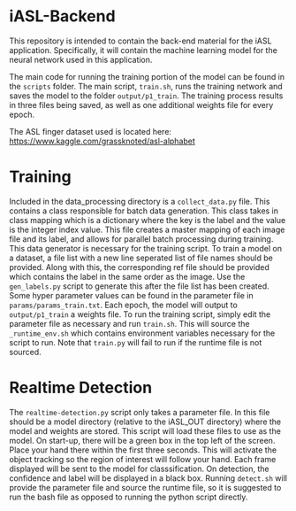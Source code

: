 # iASL-Backend

This repository is intended to contain the back-end material for the iASL application. Specifically, it will contain the machine learning model for the neural network used in this application.

The main code for running the training portion of the model can be found in the `scripts` folder. The main script, `train.sh`, runs the training network and saves the model to the folder `output/p1_train`. The training process results in three files being saved, as well as one additional weights file for every epoch.

The ASL finger dataset used is located here:<br>
https://www.kaggle.com/grassknoted/asl-alphabet

# Training

Included in the data_processing directory is a `collect_data.py` file. This contains a class responsible for batch data generation. This class takes in class mapping which is a dictionary where the key is the label and the value is the integer index value. This file creates a master mapping of each image file and its label, and allows for parallel batch processing during training. This data generator is necessary for the training script. To train a model on a dataset, a file list with a new line seperated list of file names should be provided. Along with this, the corresponding ref file should be provided which contains the label in the same order as the image. Use the `gen_labels.py` script to generate this after the file list has been created. Some hyper parameter values can be found in the parameter file in `params/params_train.txt`. Each epoch, the model will output to `output/p1_train` a weights file. To run the training script, simply edit the parameter file as necessary and run `train.sh`. This will source the `_runtime_env.sh` which contains environment variables necessary for the script to run. Note that `train.py` will fail to run if the runtime file is not sourced.

# Realtime Detection

The `realtime-detection.py` script only takes a parameter file. In this file should be a model directory (relative to the iASL_OUT directory) where the model and weights are stored. This script will load these files to use as the model. On start-up, there will be a green box in the top left of the screen. Place your hand there within the first three seconds. This will activate the object tracking so the region of interest will follow your hand. Each frame displayed will be sent to the model for classsification. On detection, the confidence and label will be displayed in a black box. Running `detect.sh` will provide the parameter file and source the runtime file, so it is suggested to run the bash file as opposed to running the python script directly.
